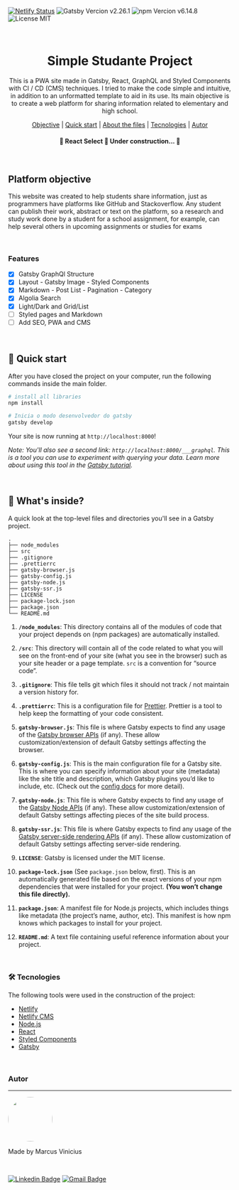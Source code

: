 
[![Netlify Status](https://api.netlify.com/api/v1/badges/04f469a2-7a07-4b26-96a9-cd5e22dc9297/deploy-status)](https://app.netlify.com/sites/simple-studant/deploys)
![Gatsby Vercion v2.26.1](https://img.shields.io/badge/gatsby-2.26.1-blue)
![npm Vercion v6.14.8](https://img.shields.io/badge/npm-6.14.8-blue)
![License MIT](https://img.shields.io/badge/license-MIT-blue)

<br />

<h1 align="center">Simple Studante Project</h1>
<p align="center">This is a PWA site made in Gatsby, React, GraphQL and Styled Components with CI / CD (CMS) techniques. I tried to make the code simple and intuitive, in addition to an unformatted template to aid in its use. Its main objective is to create a web platform for sharing information related to elementary and high school.</p>

<p align="center">
 <a href="#objective">Objective</a> |
 <a href="#start">Quick start</a> |
 <a href="#about">About the files</a> |
 <a href="#tech">Tecnologies</a> |
 <a href="#autor">Autor</a>
</p>

<h4 align="center"> 
	🚧  React Select 🚀 Under construction...  🚧
</h4>

<br />

<div id="objective" />

## Platform objective
This website was created to help students share information, just as programmers have platforms like GitHub and Stackoverflow. Any student can publish their work, abstract or text on the platform, so a research and study work done by a student for a school assignment, for example, can help several others in upcoming assignments or studies for exams

<br />


### Features
- [x] Gatsby GraphQl Structure
- [x] Layout - Gatsby Image - Styled Components
- [x] Markdown - Post List - Pagination - Category
- [x] Algolia Search
- [x] Light/Dark and Grid/List
- [ ] Styled pages and Markdown
- [ ] Add SEO, PWA and CMS

<br />

<div id="start" />

## 🚀 Quick start

After you have closed the project on your computer, run the following commands inside the main folder.

```sh
# install all libraries
npm install

# Inicia o modo desenvolvedor do gatsby
gatsby develop
```

Your site is now running at `http://localhost:8000`!

_Note: You'll also see a second link: _`http://localhost:8000/___graphql`_. This is a tool you can use to experiment with querying your data. Learn more about using this tool in the [Gatsby tutorial](https://www.gatsbyjs.org/tutorial/part-five/#introducing-graphiql)._

<br />

<div id="about">

## 🧐 What's inside?

A quick look at the top-level files and directories you'll see in a Gatsby project.

    .
    ├── node_modules
    ├── src
    ├── .gitignore
    ├── .prettierrc
    ├── gatsby-browser.js
    ├── gatsby-config.js
    ├── gatsby-node.js
    ├── gatsby-ssr.js
    ├── LICENSE
    ├── package-lock.json
    ├── package.json
    └── README.md

1.  **`/node_modules`**: This directory contains all of the modules of code that your project depends on (npm packages) are automatically installed.

2.  **`/src`**: This directory will contain all of the code related to what you will see on the front-end of your site (what you see in the browser) such as your site header or a page template. `src` is a convention for “source code”.

3.  **`.gitignore`**: This file tells git which files it should not track / not maintain a version history for.

4.  **`.prettierrc`**: This is a configuration file for [Prettier](https://prettier.io/). Prettier is a tool to help keep the formatting of your code consistent.

5.  **`gatsby-browser.js`**: This file is where Gatsby expects to find any usage of the [Gatsby browser APIs](https://www.gatsbyjs.org/docs/browser-apis/) (if any). These allow customization/extension of default Gatsby settings affecting the browser.

6.  **`gatsby-config.js`**: This is the main configuration file for a Gatsby site. This is where you can specify information about your site (metadata) like the site title and description, which Gatsby plugins you’d like to include, etc. (Check out the [config docs](https://www.gatsbyjs.org/docs/gatsby-config/) for more detail).

7.  **`gatsby-node.js`**: This file is where Gatsby expects to find any usage of the [Gatsby Node APIs](https://www.gatsbyjs.org/docs/node-apis/) (if any). These allow customization/extension of default Gatsby settings affecting pieces of the site build process.

8.  **`gatsby-ssr.js`**: This file is where Gatsby expects to find any usage of the [Gatsby server-side rendering APIs](https://www.gatsbyjs.org/docs/ssr-apis/) (if any). These allow customization of default Gatsby settings affecting server-side rendering.

9.  **`LICENSE`**: Gatsby is licensed under the MIT license.

10. **`package-lock.json`** (See `package.json` below, first). This is an automatically generated file based on the exact versions of your npm dependencies that were installed for your project. **(You won’t change this file directly).**

11. **`package.json`**: A manifest file for Node.js projects, which includes things like metadata (the project’s name, author, etc). This manifest is how npm knows which packages to install for your project.

12. **`README.md`**: A text file containing useful reference information about your project.

<br />

<div id="tech" />

### 🛠 Tecnologies

The following tools were used in the construction of the project:

- [Netlify](https://app.netlify.com)
- [Netlify CMS](https://www.netlifycms.org/)
- [Node.js](https://nodejs.org/en/)
- [React](https://pt-br.reactjs.org/)
- [Styled Components](https://styled-components.com/)
- [Gatsby](https://www.gatsbyjs.com/)

<br />

### Autor
---

<img style="border-radius: 50%;" src="https://media-exp1.licdn.com/dms/image/C4D03AQG1Rmve0U9s2Q/profile-displayphoto-shrink_200_200/0/1606174896348?e=1614211200&v=beta&t=ogBH5IaEepMzzvj9CSJMK6pFQ9qAlS5H5TEwJMdySNU" width="100px;" alt=""/>

Made by Marcus Vinicius

<br />

[![Linkedin Badge](https://img.shields.io/badge/-Marcus-blue?style=flat-square&logo=Linkedin&logoColor=white&link=https://www.linkedin.com/in/marcus-vinicius-almeida-pires-b194691b6/)](https://www.linkedin.com/in/marcus-vinicius-almeida-pires-b194691b6/) 
[![Gmail Badge](https://img.shields.io/badge/-marcus.vinicius.mvap@gmail.com-c14438?style=flat-square&logo=Gmail&logoColor=white&link=mailto:marcus.vinicius.mvap@gmail.com)](mailto:tgmarinho@gmail.com)
